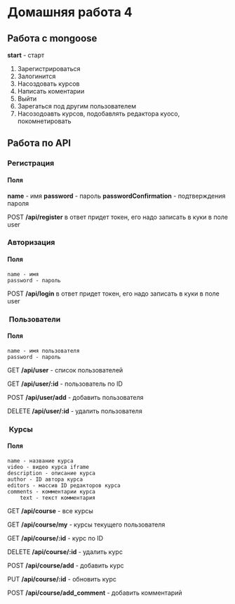 # Домашняя работа 4

## Работа с mongoose

**start** - старт

1. Зарегистрироваться
2. Залогинится
3. Насоздовать курсов
4. Написать коментарии
5. Выйти
6. Зарегаться под другим пользователем
7. Насозодоавть курсов, подобавлять редактора куосо, покомнетировать

## Работа по API

### Регистрация

#### Поля

**name** - имя
**password** - пароль
**passwordConfirmation** - подтверждения пароля

POST **/api/register**
в ответ придет токен, его надо записать в куки в поле user

### Авторизация

#### Поля

    name - имя
    password - пароль

POST **/api/login**
в ответ придет токен, его надо записать в куки в поле user

###  Пользователи

#### Поля

    name - имя пользователя
    password - пароль

GET **/api/user** - список пользователей

GET **/api/user/:id** - пользователь по ID

POST **/api/user/add** - добавить пользователя

DELETE **/api/user/:id** - удалить пользователя

###  Курсы

#### Поля

    name - название курса
    video - видео курса iframe
    description - описание курса
    author - ID автора курса
    editors - массив ID редакторов курса
    comments - комментарии курса
        text - текст комментария

GET **/api/course** - все курсы

GET **/api/course/my** - курсы текущего пользователя

GET **/api/course/:id** - курс по ID

DELETE **/api/course/:id** - удалить курс

POST **/api/course/add** - добавить курс

PUT **/api/course/:id** - обновить курс

POST **/api/course/add_comment** - добавить комментарий
